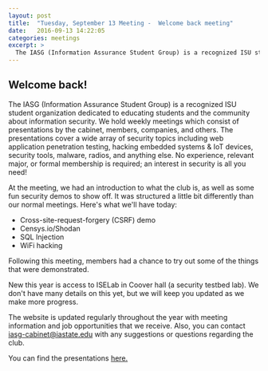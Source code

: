 ```yaml
---
layout: post
title:  "Tuesday, September 13 Meeting -  Welcome back meeting"
date:   2016-09-13 14:22:05
categories: meetings
excerpt: >
  The IASG (Information Assurance Student Group) is a recognized ISU student organization dedicated to educating students and the community about information security.
---
```

Welcome back!
-------------------
The IASG (Information Assurance Student Group) is a recognized ISU student organization dedicated to educating students and the community about information security. We hold weekly meetings which consist of presentations by the cabinet, members, companies, and others. The presentations cover a wide array of security topics including web application penetration testing, hacking embedded systems & IoT devices, security tools, malware, radios, and anything else. No experience, relevant major, or formal membership is required; an interest in security is all you need!

At the meeting, we had an introduction to what the club is, as well as some fun security demos to show off. It was structured a little bit differently than our normal meetings. Here's what we'll have today:
<ul>
<li> Cross-site-request-forgery (CSRF) demo </li>
<li> Censys.io/Shodan </li>
<li> SQL Injection</li>
<li> WiFi hacking</li>
</ul>
Following this meeting, members had a chance to try out some of the things that were demonstrated. 

New this year is access to ISELab in Coover hall (a security testbed lab). We don't have many details on this yet, but we will keep you updated as we make more progress.

The website is updated regularly throughout the year with meeting information and job opportunities that we receive. Also, you can contact iasg-cabinet@iastate.edu with any suggestions or questions regarding the club. 

You can find the presentations [here.](https://drive.google.com/drive/folders/0By6whaxOBgbFLUNJRWFhbDJIZGM?usp=sharing)
